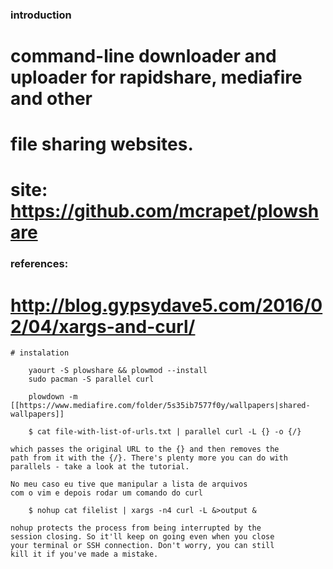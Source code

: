 ### introduction

# command-line downloader and uploader for rapidshare, mediafire and other
# file sharing websites.
# site: https://github.com/mcrapet/plowshare

### references:
# http://blog.gypsydave5.com/2016/02/04/xargs-and-curl/

    # instalation

        yaourt -S plowshare && plowmod --install
        sudo pacman -S parallel curl

        plowdown -m [[https://www.mediafire.com/folder/5s35ib7577f0y/wallpapers|shared-wallpapers]]

        $ cat file-with-list-of-urls.txt | parallel curl -L {} -o {/}

    which passes the original URL to the {} and then removes the
    path from it with the {/}. There's plenty more you can do with
    parallels - take a look at the tutorial.

    No meu caso eu tive que manipular a lista de arquivos
    com o vim e depois rodar um comando do curl

        $ nohup cat filelist | xargs -n4 curl -L &>output &

    nohup protects the process from being interrupted by the
    session closing. So it'll keep on going even when you close
    your terminal or SSH connection. Don't worry, you can still
    kill it if you've made a mistake.

